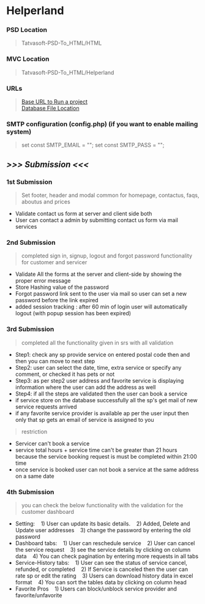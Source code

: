 # Helperland

### PSD Location
> Tatvasoft-PSD-To_HTML/HTML

### MVC Location
> Tatvasoft-PSD-To_HTML/Helperland

### URLs 
> [Base URL to Run a project](http://localhost/Tatvasoft-PSD-TO-HTML/HelperLand/)  
> [Database File Location](https://github.com/SmitBhikadiya/Tatvasoft-PSD-TO-HTML/blob/main/Database/new-helperland.sql)

### SMTP configuration (config.php) (if you want to enable mailing system)
>set const SMTP_EMAIL = "";
>set const SMTP_PASS = ""; 

## ***>>> Submission <<<***
### 1st Submission
  > Set footer, header and modal common for homepage, contactus, faqs, aboutus and prices
  - Validate contact us form at server and client side both
  - User can contact a admin by submitting contact us form via mail services 


### 2nd Submission
> completed sign in, signup, logout and forgot password functionality for customer and servicer
 - Validate All the forms at the server and client-side by showing the proper error message
 - Store Hashing value of the password
 - Forgot password link sent to the user via mail so user can set a new password before the link expired
 - added session tracking : after 60 min of login user will automatically logout (with popup session has been expired)


### 3rd Submission
> completed all the functionality given in srs with all validation
  - Step1: check any sp provide service on entered postal code then and then you can move to next step
  - Step2: user can select the date, time, extra service or specify any comment, or checked it has pets or not 
  - Step3: as per step2 user address and favorite service is displaying information where the user can add the address as well
  - Step4: if all the steps are validated then the user can book a service
  - if service store on the database successfully all the sp's get mail of new service requests arrived
  - if any favorite service provider is available ap per the user input then only that sp gets an email of service is assigned to you 
> restriction
  - Servicer can't book a service
  - service total hours + service time can't be greater than 21 hours because the service booking request is must be completed within 21:00 time
  - once service is booked user can not book a service at the same address on a same date


### 4th Submission
> you can check the below functionality with the validation for the customer dashboard
  - Setting:
    1) User can update its basic details.
    2) Added, Delete and Update user addresses
    3) change the password by entering the old password
  - Dashboard tabs:
    1) User can reschedule service 
    2) User can cancel the service request
    3) see the service details by clicking on column data 
    4) You can check pagination by entering more requests in all tabs 
  - Service-History tabs:
    1) User can see the status of service cancel, refunded, or completed
    2) If Service is canceled then the user can rate sp or edit the rating
    3) Users can download history data in excel format
    4) You can sort the tables data by clicking on column head 
  - Favorite Pros
    1) Users can block/unblock service provider and favorite/unfavorite

